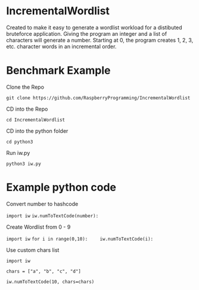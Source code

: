 # IncrementalWordlist

Created to make it easy to generate a wordlist workload for a distibuted bruteforce application. Giving the program an integer and a list of characters will generate a number. Starting at 0, the program creates 1, 2, 3, etc. character words in an incremental order.

# Benchmark Example

Clone the Repo
 
`git clone https://github.com/RaspberryProgramming/IncrementalWordlist`

CD into the Repo

`cd IncrementalWordlist`

CD into the python folder

`cd python3`

Run iw.py

`python3 iw.py`

# Example python code

Convert number to hashcode


`import iw`
`iw.numToTextCode(number):`


Create Wordlist from 0 - 9


`import iw`
`for i in range(0,10):`
`    iw.numToTextCode(i):`

Use custom chars list


`import iw`

`chars = ["a", "b", "c", "d"]`

`iw.numToTextCode(10, chars=chars)`

